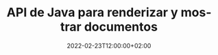 ---
############################# Static ############################
layout: "product"
date: 2022-02-23T12:00:00+02:00
draft: false

lang: es
product: "Viewer"
product_tag: "viewer"
platform: "Java"
platform_tag: "java"

############################# Head ############################
head_title: "Java Document Viewer API para PDF Word Excel HTML Imágenes y correos electrónicos"
head_description: "Visor de documentos Java y API de representación de archivos. Agregue visor de PDF, visor de Word, visor de Excel, visor de imágenes, visor de HTML, visor de correo electrónico en aplicaciones Java."

############################# Header ############################
title: "API de Java para renderizar y mostrar documentos"
description: "Biblioteca de visor de documentos para desarrollar aplicaciones Java que representan, visualizan y manipulan de forma nativa documentos multiformato compatibles con más de 170 formatos de archivo."
button:
    enable: true
    icon: "fas fa-arrow-down"
    label: "Download Free Trial"
    link: "https://downloads.groupdocs.com/viewer/java"

############################# SubMenu ############################
submenu:
    enable: true
    
    left:
        img_alt: "GroupDocs.Viewer for Java"
        image: "https://www.groupdocs.cloud/templates/groupdocs/images/product-logos/groupdocs-viewer-java.png"
        product: "GroupDocs.Viewer"
        platform: "Java"

    middle:
        button:
            # button loop
            - link: "#overview"
              text: "Descripción general"

            # button loop
            - link: "#features"
              text: "Características"

            # button loop
            - link: "#support"
              text: "Apoyo"

            # button loop
            - link: "https://products.groupdocs.app/viewer/total"
              text: "Demo en vivo"

            # button loop
            - link: "https://purchase.groupdocs.com/pricing/viewer/java"
              text: "Precios"

    right:
        link_download: "https://releases.groupdocs.com/viewer/java/"
        link_learn: "https://docs.groupdocs.com/viewer/java/"
        link_buy: "https://purchase.groupdocs.com"

############################# Overview ############################
overview:
    enable: true
    content: |
      GroupDocs.Viewer para Java combina un potente conjunto de API de visor de documentos para mostrar imágenes y formatos de documentos en sus aplicaciones Java sin necesidad de instalar software adicional. Rasteriza de forma nativa los documentos y los convierte a SVG+HTML+CSS para mejorar la calidad de la visualización de documentos al tiempo que ofrece una salida de alta fidelidad y texto verdadero. Uso de la API de representación de documentos: visualice rápidamente PDF, HTML, XML, Microsoft Office Word, hojas de cálculo de Excel, presentaciones de PowerPoint, correos electrónicos de Outlook, diagramas de Visio, proyectos, metarchivos, imágenes y otros formatos de archivo con facilidad y menos riesgos de programación. También puede mostrar archivos protegidos con contraseña y permitir obtener la representación del documento como HTML, imagen o formulario PDF después de la representación. Nuestra biblioteca de visor de archivos es bastante personalizable, ya que le permite mostrar el documento completo o renderizarlo parcialmente para acelerar el proceso. A través de GroupDocs.Viewer para la API de Java, puede ver páginas, un rango de celdas específico en una hoja de cálculo o incluso representar una capa de documento individual en formatos, como PDF y CAD.  

      GroupDocs.Viewer para la API de Java le permite representar documentos con o sin anotaciones o comentarios para los formatos de archivo admitidos. También le permite agregar directorios de fuentes personalizados y extraer información básica del documento, como tipo de archivo, extensión, nombre, número de páginas, etc.  

      GroupDocs.Viewer para Java es compatible con todas las versiones de Java y es compatible con los sistemas operativos populares (Windows, Linux, macOS) que pueden ejecutar el tiempo de ejecución de Java.
    tabs:
      enable: true
      
      ## TAB ONE ##
      tab_one:
        description: |
          A continuación se muestra una descripción general de GroupDocs.Viewer para Java:
      
        right:
          enable: true
          icon: "fab fa-html5"
          title: "Descripción general"
          content: |
            * Mostrar más de 170 tipos de documentos 
            * Obtener HTML, Imagen, Versión PDF 
            * Rotar y reordenar 
            * Aplicar marca de agua 
            * Caché para proceso rápido 
            * Agregar fuentes personalizadas 
            * Aplicar estándares de codificación 
            * Manejador de datos de entrada personalizado 
            * Renderizar con control de cambios 
            * Renderizar como HTML receptivo 
            * Renderizar capas de PDF y CAD 
            * Procesar archivos protegidos 
      
      ## TAB TWO ##
      tab_two:
        description: |
          GroupDocs.Viewer para Java es compatible con todos los formatos de archivos de documentos populares, incluidos: Microsoft Office, imágenes, diagramas y muchos otros.

        left:
          enable: true
          table:
            # table loop
            - title: "Microsoft Office"
              content: |
                * **Word:** DOC, DOCX, DOCM, DOT, DOTX, DOTM, RTF, TXT
                * **Excel:** XLS, XLSX, XLSM, XLSB, XLTM, XLT, XLTM, XLTX, XLAM, SXC, SpreadsheetML
                * **PowerPoint:** PPT, PPTX, PPS, PPSX, PPSM, POT, POTM, POTX, PPTM
                * **Visio:** VSD, VDX, VSS, VSSX, VSX, VST, VSTX, VTX, VSDX, VDW, VSTM, VSSM, VSDM
                * **Project:** MPP, MPT, MPX
                * **Outlook:** MSG, EML, EMLX, PST, OST
                * **OneNote:** ONE

            # table loop
            - title: "Otros formatos"
              content: |
                * **Archivos de diseño de página:** PDF, TEX, XPS, OXPS
                * **OpenDocument:** ODT, OTT, ODS, ODP, OTP, OTS, ODG, OTG, FODP, FODG
                * **Valores separados por delimitadores:** CSV, TSV
                * **Web:** HTML, MHT, MHTML
                * **Metafile:** WMF, EMF, CGM, EMZ, WMZ
                * **PostScript:** PS, EPS
                * **Archivo:** ZIP, TAR, BZ2, GZ, RAR, RAR5
                * **Varios:** OBJ, EPUB, MOBI, DjVu, XML, VCF, VCARD, NUMBERS, NSF

        right:
          enable: true
          table:
            # table loop
            - title: "Imágenes, gráficos y diagramas"
              content: |
                * **Imágenes:** BMP, GIF, JPG, PNG, TIFF, WebP, DNG, DIB
                * **Icono de ventanas:** ICO
                * **gráficas vectoriales escalables:** SVG, CDR, CMX, IGS, SVGZ
                * **jpeg2000:** JP2, J2C, J2K, JPC, JPF, JPX, JPM
                * **Adobe Photoshop:** PSD, PSB
                * **Lenguaje de comandos de la impresora:** PCL
                * **Litografía estéreo (impresión 3D):** STL
                * **Clases básicas de la industria:** IFC
                * **Imagenes medicas:** DICOM
                * **Documentos de plotter:** PLT, HPG
                * **Formatos web de diseño de Autodesk:** DWF, DWG
                * **dibujo autocad:** DWT, IFC, STL, CF2
                * **DGN basado en ISFF (V7):** DGN

            # table loop
            - title: "Formatos de lenguajes de programación"
              content: |
                * **Archivos C/C++/C#:** C, CC, C# , CPP, CXX, CS, H, HH, M, MM
                * **Archivos Java/JavaScript:** JAVA, JS, JSON, PROPERTIES
                * **Varios:** VB, PHP, SQL, PL, PY, PV, RB, RST, SASS, SCALA, SCM, SCRIPT, AS, AS3, ASM, BAT, CMAKE, CSS, DIFF, ERB, GROOVY, HAML, LESS, LOG, M, MAKE, MD, ML, MM, SH, SML, VIM, YAML

      ## TAB THREE ##
      tab_three:
        description: |
          GroupDocs.Viewer para Java es compatible con los siguientes sistemas operativos, marcos y administradores de paquetes:
        
        left:
          enable: true
          table:
            # table loop
            - icon: "fab fa-windows"
              title: "Sistemas operativos"
              content: |
                * Microsoft Windows Server 2003 y posterior 
                * Microsoft Windows XP y posterior 
                * Microsoft Windows 10 y 11 
                * Linux (Ubuntu, OpenSUSE, CentOS y otros) 
                * Mac OS X 

            # table loop
            - icon: "fas fa-code"
              title: "Marcos compatibles"
              content: |
                * J2SE 8.0 (1.8) o superior (por ejemplo, Java 17) 

        right:
          enable: true
          table:
            # table loop
            - icon: "fas fa-cogs"
              title: "Entornos de desarrollo"
              content: |
                * NetBeans
                * IntelliJ IDEA
                * Eclipse

            # table loop
            - icon: "fas fa-tools"
              title: "Herramienta de automatización de compilación"
              content: |
                * Maven
                * Gradle

############################# Features ############################
features:
    enable: true
    title: "Funciones de GroupDocs.Viewer para Java"

    feature:
      # feature loop
      - icon: "fas fa-copy"
        content: "Visor de HTML, PDF, imágenes, Word, Excel y otros formatos de documentos"

      # feature loop
      - icon: "fas fa-eye"
        content: "Renderice archivos de dibujos de AutoCAD (DWG) a formato SVG"

      # feature loop
      - icon: "fas fa-bolt"
        content: "Ajustar el color de fondo del archivo convertido"
      
      # feature loop
      - icon: "fas fa-file-powerpoint"
        content: "Rasterice y convierta documentos en SVG, HTML y CSS"

      # feature loop
      - icon: "fas fa-code"
        content: "Obtenga representación HTML, imagen o PDF de documentos a través de la representación"

      # feature loop
      - icon: "fas fa-cloud"
        content: "Versiones en caché de documentos para acelerar el tiempo de carga"

      # feature loop
      - icon: "fas fa-remove-format"
        content: "Configurar directorios de fuentes personalizadas"

      # feature loop
      - icon: "fas fa-comment-slash"
        content: "Aplicar estándares de codificación a documentos de Word, Excel y correo electrónico"

      # feature loop
      - icon: "fas fa-location-arrow"
        content: "Procesar documentos de forma remota en FTP o almacenamiento en la nube"

      # feature loop
      - icon: "fas fa-border-all"
        content: "Eliminar o conservar anotaciones y comentarios durante la renderización"

      # feature loop
      - icon: "fas fa-wrench"
        content: "Renderizar páginas de documentos como páginas HTML separadas"

      # feature loop
      - icon: "fas fa-columns"
        content: "Renderizar diapositivas y páginas ocultas y aplicar el reordenamiento de página al documento renderizado"

      # feature loop
      - icon: "fas fa-file-word"
        content: "Renderizar Rango de Páginas, Páginas Específicas o Todas las Páginas en HTML"

      # feature loop
      - icon: "fas fa-envelope"
        content: "Representar u ocultar comentarios de documentos"

      # feature loop
      - icon: "fas fa-print"
        content: "Cree HTML receptivo para algunos formatos de documentos a través de la representación"

      # feature loop
      - icon: "fas fa-file-archive"
        content: "Reduzca el tamaño de archivo resultante del HTML procesado mediante la exclusión de fuentes"

      # feature loop
      - icon: "fas fa-lock"
        content: "Elimine comentarios, espacios en blanco adicionales, etc., para minimizar la salida HTML y CSS"

      # feature loop
      - icon: "fas fa-file-code"
        content: "Usar coordenadas del documento de origen para leer el texto contenido"
      
      # feature loop
      - icon: "fas fa-fill-drip"
        content: "Mostrar/ocultar borde de celda en hojas de Excel de la salida renderizada"

      # feature loop
      - icon: "fas fa-file-excel"
        content: "Representar un número específico de filas de cada página en una hoja de Excel"

      # feature loop
      - icon: "fas fa-heading"
        content: "Modelo de renderizado y todos los diseños no vacíos o un diseño particular de un archivo CAD"

      # feature loop
      - icon: "fas fa-project-diagram"
        content: "Procesar los elementos en los archivos de datos de Outlook (OST/PST) como PDF"

      # feature loop
      - icon: "fas fa-cube"
        content: "Representación en mosaico o representación por coordenadas de documentos CAD como imagen, HTML o PDF"

      # feature loop
      - icon: "fab fa-uncharted"
        content: "Establecer restricciones de impresión al renderizar a PDF"

    more_feature:
      # more_feature_loop
      - title: "API eficiente y confiable para ver documentos"
        content: |
          GroupDocs.Viewer for Java API se puede usar para ver, representar y mostrar documentos de más de 150 formatos de archivo diferentes. Se realiza de forma fiable y eficiente manteniendo intactos el contenido y la estructura del documento. El siguiente ejemplo muestra el nivel de facilidad con el que GroupDocs.Viewer para la API de Java representa un archivo DOCX como un archivo de imagen usando Java:

          ```java
          // Initialize Viewer
          Viewer viewer = new Viewer("invoice.docx");
          // Create view options
          PdfViewOptions viewOptions = new PdfViewOptions();
          // Convert file to PDF and check the output in the current directory
          viewer.view(viewOptions);
          ```
      # more_feature_loop
      - title: "Realizar transformaciones durante la representación de documentos"
        content: "GroupDocs.Viewer for Java API le ofrece varias opciones de transformación para aplicar en el documento renderizado para una visualización y visualización más personalizada. Puede girar las páginas proporcionando el ángulo. Puede el orden de las páginas renderizadas. Aplique texto específico como marca de agua a páginas o imágenes renderizadas. A través de GroupDocs.Viewer para la API de Java, también tiene la capacidad de agregar fuentes personalizadas al documento que se está procesando."

      # more_feature_loop
      - title: "Trabajar con archivos adjuntos de correo electrónico"
        content: "GroupDocs.Viewer for Java API le permite obtener archivos adjuntos específicos o todos de un correo electrónico. Una vez que obtenga los archivos adjuntos de correo electrónico requeridos, puede convertir estos archivos adjuntos en imágenes o HTML."

############################# Support ############################
support:
    enable: true

############################# Solutions ##########################
solutions:
    enable: true
    title: "GroupDocs.Viewer ofrece API de visualización de documentos para otros entornos de desarrollo populares"

    solution:
        # solution loop
        - img_alt: "GroupDocs.Viewer for .NET"
          image: "https://www.groupdocs.cloud/templates/groupdocs/images/product-logos/groupdocs-viewer-net.png"
          product: "GroupDocs.Viewer"
          platform: ".NET"
          link: "/viewer/net/"

############################# Back to top ##########################
back_to_top:
  enable: true
---